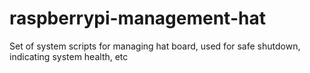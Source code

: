 # raspberrypi-management-hat
Set of system scripts for managing hat board, used for safe shutdown, indicating system health, etc
